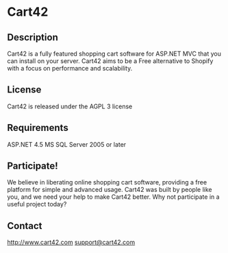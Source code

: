 # Cart42

## Description

Cart42 is a fully featured shopping cart software for ASP.NET MVC that you can install on your server. Cart42 aims to be a Free alternative to Shopify with a focus on performance and scalability.

## License

Cart42 is released under the AGPL 3 license

## Requirements

ASP.NET 4.5
MS SQL Server 2005 or later

## Participate!

We believe in liberating online shopping cart software, providing a free platform for simple and advanced usage. Cart42 was built by people like you, and we need your help to make Cart42 better. Why not participate in a useful project today?

## Contact

http://www.cart42.com
support@cart42.com
